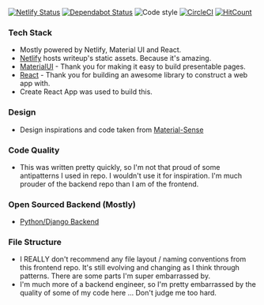 [![Netlify Status](https://api.netlify.com/api/v1/badges/69debd64-bf21-438d-8cad-aa7e8e96b510/deploy-status)](https://app.netlify.com/sites/brave-shockley-65f3d6/deploys)
[![Dependabot Status](https://api.dependabot.com/badges/status?host=github&repo=jeffshek/writeup-frontend)](https://dependabot.com)
![Code style](https://img.shields.io/badge/code_style-prettier-ff69b4.svg)
[![CircleCI](https://circleci.com/gh/jeffshek/writeup-frontend.svg?style=svg)](https://circleci.com/gh/jeffshek/writeup-frontend)
[![HitCount](http://hits.dwyl.io/jeffshek/writeup-frontend.svg)](http://hits.dwyl.io/jeffshek/writeup-frontend)

### Tech Stack

- Mostly powered by Netlify, Material UI and React.
- [Netlify](www.netlify.com) hosts writeup's static assets. Because it's amazing.
- [MaterialUI](http://material-ui.com/) - Thank you for making it easy to build presentable pages.
- [React](https://reactjs.org/) - Thank you for building an awesome library to construct a web app with.
- Create React App was used to build this.

### Design

- Design inspirations and code taken from [Material-Sense](https://alexanmtz.github.io/material-sense/)

### Code Quality

- This was written pretty quickly, so I'm not that proud of some antipatterns I used in repo. I wouldn't use it for inspiration. I'm much prouder of the backend repo than I am of the frontend.

### Open Sourced Backend (Mostly)

- [Python/Django Backend](https://github.com/jeffshek/open)

### File Structure

- I REALLY don't recommend any file layout / naming conventions from this frontend repo. It's still evolving and changing as I think through patterns. There are some parts I'm super embarrassed by.
- I'm much more of a backend engineer, so I'm pretty embarrassed by the quality of some of my code here ... Don't judge me too hard.

